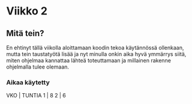 # Viikko 2

## Mitä tein?

En ehtinyt tällä viikolla aloittamaan koodin tekoa käytännössä ollenkaan, mutta tein taustatyötä lisää ja nyt minulla onkin aika hyvä ymmärrys siitä, 
miten ohjelmaa kannattaa lähteä toteuttamaan ja millainen rakenne ohjelmalla tulee olemaan.

### Aikaa käytetty

VKO |  TUNTIA
1   |  8
2   |  6
